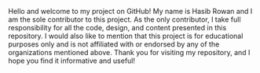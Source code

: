 Hello and welcome to my project on GitHub! My name is Hasib Rowan and I am the sole contributor to this project.
As the only contributor, I take full responsibility for all the code, design, and content presented in this repository.
I would also like to mention that this project is for educational purposes only and is not affiliated with or endorsed by any of the organizations mentioned above.
Thank you for visiting my repository, and I hope you find it informative and useful!
